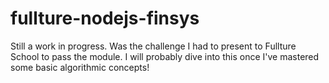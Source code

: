 # fullture-nodejs-finsys

Still a work in progress. Was the challenge I had to present to Fullture School to pass the module. I will probably dive into this once I've mastered some basic algorithmic concepts!
